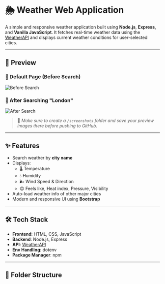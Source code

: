 # 🌦️ Weather Web Application

A simple and responsive weather application built using **Node.js**, **Express**, and **Vanilla JavaScript**. It fetches real-time weather data using the [WeatherAPI](https://www.weatherapi.com/) and displays current weather conditions for user-selected cities.

---

## 📸 Preview

### 🔹 Default Page (Before Search)
![Before Search](./screenshots/before_search.png)

### 🔹 After Searching "London"
![After Search](./screenshots/after_search.png)

> 📁 *Make sure to create a `/screenshots` folder and save your preview images there before pushing to GitHub.*

---

## ✨ Features

- Search weather by **city name**
- Displays:
  - 🌡️ Temperature
  - 💧 Humidity
  - 🌬️ Wind Speed & Direction
  - 😊 Feels like, Heat index, Pressure, Visibility
- Auto-load weather info of other major cities
- Modern and responsive UI using **Bootstrap**

---

## 🛠 Tech Stack

- **Frontend**: HTML, CSS, JavaScript
- **Backend**: Node.js, Express
- **API**: [WeatherAPI](https://www.weatherapi.com/)
- **Env Handling**: dotenv
- **Package Manager**: npm

---

## 📁 Folder Structure

